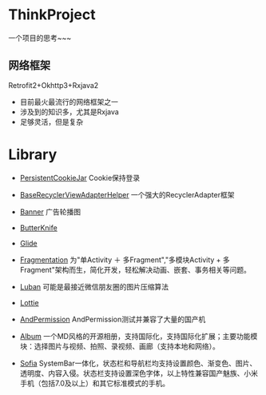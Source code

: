 # ThinkProject
一个项目的思考~~~

## 网络框架
Retrofit2+Okhttp3+Rxjava2
* 目前最火最流行的网络框架之一
* 涉及到的知识多，尤其是Rxjava
* 足够灵活，但是复杂

# Library
* [PersistentCookieJar](https://github.com/franmontiel/PersistentCookieJar)
Cookie保持登录

* [BaseRecyclerViewAdapterHelper](https://github.com/CymChad/BaseRecyclerViewAdapterHelper)
一个强大的RecyclerAdapter框架

* [Banner](https://github.com/youth5201314/banner)
广告轮播图

* [ButterKnife](https://github.com/JakeWharton/butterknife)

* [Glide](https://github.com/bumptech/glide)

* [Fragmentation](https://github.com/YoKeyword/Fragmentation)
为"单Activity ＋ 多Fragment","多模块Activity + 多Fragment"架构而生，简化开发，轻松解决动画、嵌套、事务相关等问题。

* [Luban](https://github.com/Curzibn/Luban)
可能是最接近微信朋友圈的图片压缩算法

* [Lottie](https://github.com/airbnb/lottie-android)

* [AndPermission](https://github.com/yanzhenjie/AndPermission)
AndPermission测试并兼容了大量的国产机

* [Album](https://github.com/yanzhenjie/Album)
一个MD风格的开源相册，支持国际化，支持国际化扩展；主要功能模块：选择图片与视频、拍照、录视频、画廊（支持本地和网络）。

* [Sofia](https://github.com/yanzhenjie/Sofia)
SystemBar一体化，状态栏和导航栏均支持设置颜色、渐变色、图片、透明度、内容入侵。状态栏支持设置深色字体，以上特性兼容国产魅族、小米手机（包括7.0及以上）和其它标准模式的手机。